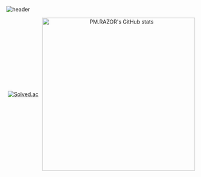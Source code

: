 <!-- 헤더 이미지 -->
![header](https://capsule-render.vercel.app/api?type=blur&color=timeGradient&height=200&animation=fadeIn&fontSize=40&fontAlignY=55&fontColor=ffffff&text=PM.RAZOR)

<!-- 솔브드랑 깃허브 스탯 한 줄로 중앙 정렬 -->
<div align="center" style="display: flex; justify-content: center; align-items: center; gap: 10px;">
  <a href="https://solved.ac/hslee1659">
    <img src="http://mazassumnida.wtf/api/v2/generate_badge?boj=hslee1659" alt="Solved.ac" />
  </a>
  <img src="https://github-readme-stats.vercel.app/api?username=PMRAZOR&show_icons=true&bg_color=30,e96443,904e95&title_color=fff&text_color=fff&icon_color=fff" width="405" alt="PM.RAZOR's GitHub stats" />
</div>

<!--
**PMRAZOR/PMRAZOR** is a ✨ _special_ ✨ repository because its `README.md` (this file) appears on your GitHub profile.

Here are some ideas to get you started:

- 🔭 I’m currently working on ...
- 🌱 I’m currently learning ...
- 👯 I’m looking to collaborate on ...
- 🤔 I’m looking for help with ...
- 💬 Ask me about ...
- 📫 How to reach me: ...
- 😄 Pronouns: ...
- ⚡ Fun fact: ...
-->
